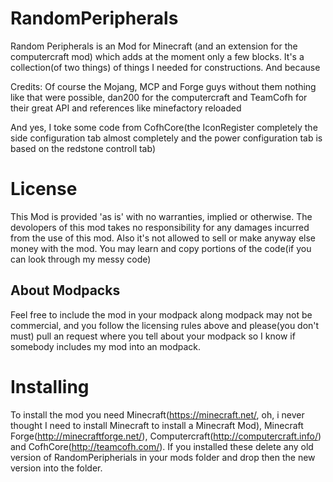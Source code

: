 RandomPeripherals
=================
Random Peripherals is an Mod for Minecraft (and an extension for the computercraft mod) which adds at the moment only a few blocks. It's a collection(of two things) of things I needed for constructions. And because 

Credits: 
Of course the Mojang, MCP and Forge guys without them nothing like that were possible, dan200 for the computercraft and TeamCofh for their great API and references like minefactory reloaded

And yes, I toke some code from CofhCore(the IconRegister completely the side configuration tab almost completely and the power configuration tab is based on the redstone controll tab)

License
=================
This Mod is provided 'as is' with no warranties, implied or otherwise. The devolopers of this mod takes no responsibility for any damages incurred from the use of this mod. Also it's not allowed to sell or make anyway else money with the mod. You may learn and copy portions of the code(if you can look through my messy code)

About Modpacks
----------------
Feel free to include the mod in your modpack along modpack may not be commercial, and you follow the licensing rules above and please(you don't must) pull an request where you tell about your modpack so I know if somebody includes my mod into an modpack.


Installing
================
To install the mod you need Minecraft(https://minecraft.net/, oh, i never thought I need to install Minecraft to install a Minecraft Mod), Minecraft Forge(http://minecraftforge.net/), Computercraft(http://computercraft.info/) and CofhCore(http://teamcofh.com/). If you installed these delete any old version of RandomPeripherials in your mods folder and drop then the new version into the folder.
